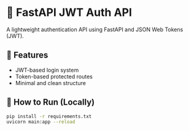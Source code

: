 # 🔐 FastAPI JWT Auth API

A lightweight authentication API using FastAPI and JSON Web Tokens (JWT).

## 🚀 Features

- JWT-based login system
- Token-based protected routes
- Minimal and clean structure

## 🔧 How to Run (Locally)

```bash
pip install -r requirements.txt
uvicorn main:app --reload
